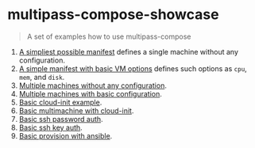 # multipass-compose-showcase

> A set of examples how to use multipass-compose

1. [A simpliest possible manifest](/001_basic)
   defines a single machine without any configuration.
2. [A simple manifest with basic VM options](/002_basic_config)
   defines such options as `cpu`, `mem`, and `disk`.
3. [Multiple machines without any configuration](/003_basic_multimachine).
4. [Multiple machines with basic configuration](/004_basic_multimachine_config).
5. [Basic cloud-init example](/005_basic_cloud_init).
6. [Basic multimachine with cloud-init](/006_basic_multimachine_cloud_init).
7. [Basic ssh password auth](/007_basic_cloud_init_ssh_password).
8. [Basic ssh key auth](/008_basic_cloud_init_ssh_key).
9. [Basic provision with ansible](/009_basic_ansible_provision).
